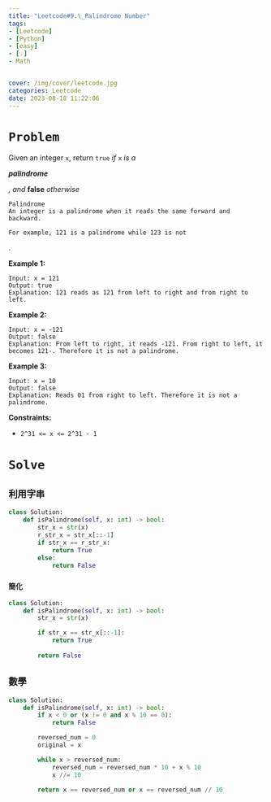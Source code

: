 ```yaml
---
title: "Leetcode#9.\_Palindrome Number"
tags:
- [Leetcode]
- [Python]
- [easy]
- [💡]
- Math


cover: /img/cover/leetcode.jpg
categories: Leetcode
date: 2023-08-18 11:22:06
---
```


# `Problem`

Given an integer `x`, return `true` *if* `x` *is a*

***palindrome***

*, and* **false** *otherwise*

```
Palindrome
An integer is a palindrome when it reads the same forward and backward.

For example, 121 is a palindrome while 123 is not
```

.

**Example 1:**

```
Input: x = 121
Output: true
Explanation: 121 reads as 121 from left to right and from right to left.

```

**Example 2:**

```
Input: x = -121
Output: false
Explanation: From left to right, it reads -121. From right to left, it becomes 121-. Therefore it is not a palindrome.

```

**Example 3:**

```
Input: x = 10
Output: false
Explanation: Reads 01 from right to left. Therefore it is not a palindrome.

```

**Constraints:**

- `2^31 <= x <= 2^31 - 1`

# `Solve`

## `利用字串`

```python
class Solution:
    def isPalindrome(self, x: int) -> bool:
        str_x = str(x)
        r_str_x = str_x[::-1]
        if str_x == r_str_x:
            return True
        else:
            return False
```

### `簡化`

```python
class Solution:
    def isPalindrome(self, x: int) -> bool:
        str_x = str(x)

        if str_x == str_x[::-1]:
            return True
        
        return False
```

## `數學`

```python
class Solution:
    def isPalindrome(self, x: int) -> bool:
        if x < 0 or (x != 0 and x % 10 == 0):
            return False

        reversed_num = 0
        original = x

        while x > reversed_num:
            reversed_num = reversed_num * 10 + x % 10
            x //= 10

        return x == reversed_num or x == reversed_num // 10
```